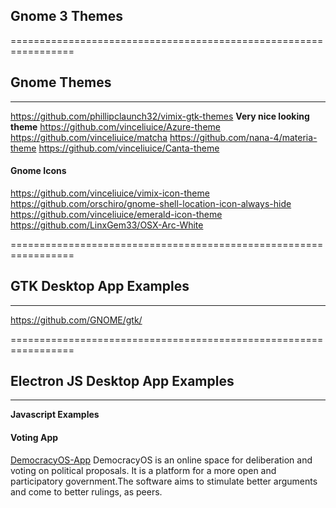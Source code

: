 ##
##  Gnome 3 Themes
=================================================================
## Gnome Themes
-----------------------------------------------------------------
https://github.com/phillipclaunch32/vimix-gtk-themes
**Very nice looking theme**
https://github.com/vinceliuice/Azure-theme 
https://github.com/vinceliuice/matcha
https://github.com/nana-4/materia-theme
https://github.com/vinceliuice/Canta-theme
#### Gnome Icons
https://github.com/vinceliuice/vimix-icon-theme
https://github.com/orschiro/gnome-shell-location-icon-always-hide
https://github.com/vinceliuice/emerald-icon-theme
https://github.com/LinxGem33/OSX-Arc-White


=================================================================
## GTK Desktop App Examples
-----------------------------------------------------------------
https://github.com/GNOME/gtk/

=================================================================
## Electron JS Desktop App Examples
-----------------------------------------------------------------
**Javascript Examples**

#### Voting App
[DemocracyOS-App](https://github.com/lomegor/DemocracyOS-App)
DemocracyOS is an online space for deliberation and voting on
political proposals. It is a platform for a more open and
participatory government.The software aims to stimulate better
arguments and come to better rulings, as peers.




